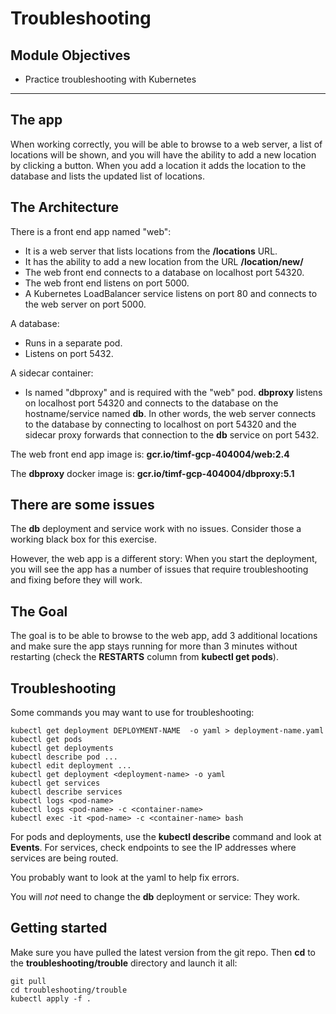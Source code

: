 # Troubleshooting

## Module Objectives

-  Practice troubleshooting with Kubernetes 
---

## The app

When working correctly, you will be able to
browse to a web server, a list of locations
will be shown, and you will have the ability to add a new
location by clicking a button.  When you add a location it adds
the location to the database and lists the updated list of
locations.

## The Architecture

There is a front end app named "web":
  - It is a web server that lists locations from the **/locations** URL.
  - It has the ability to add a new location from the URL **/location/new/**
  - The web front end connects to a database on localhost port 54320.
  - The web front end listens on port 5000.
  - A Kubernetes LoadBalancer service listens on port 80 and
    connects to the web server on port 5000.

A database:
  - Runs in a separate pod.
  - Listens on port 5432.

A sidecar container:
  - Is named "dbproxy" and is required with the "web" pod.
    **dbproxy** listens on localhost port 54320 and connects to the
    database on the hostname/service named **db**.  In other words,
    the web server connects to the database by connecting to localhost
    on port 54320 and the sidecar proxy forwards that connection to the
    **db** service on port 5432.

The web front end app image is: **gcr.io/timf-gcp-404004/web:2.4**

The **dbproxy** docker image is: **gcr.io/timf-gcp-404004/dbproxy:5.1**

## There are some issues

The **db** deployment and service work with no issues.
Consider those a working black box for this exercise.

However, the web app is a different story:  When you start the
deployment, you will see the app has a number of issues that
require troubleshooting and fixing before they will work.

## The Goal
The goal is to be able to browse to the web app, add 3 additional
locations and make sure the app stays running for more than 3 minutes
without restarting (check the **RESTARTS** column from **kubectl get
pods**).

## Troubleshooting
Some commands you may want to use for troubleshooting:

   ```shell
kubectl get deployment DEPLOYMENT-NAME  -o yaml > deployment-name.yaml
kubectl get pods
kubectl get deployments
kubectl describe pod ...
kubectl edit deployment ...
kubectl get deployment <deployment-name> -o yaml
kubectl get services
kubectl describe services
kubectl logs <pod-name>
kubectl logs <pod-name> -c <container-name>
kubectl exec -it <pod-name> -c <container-name> bash
   ```

For pods and deployments, use the **kubectl describe** command and look
at **Events**.  For services, check endpoints to see the IP addresses
where services are being routed.

You probably want to look at the yaml to help fix errors.

You will *not* need to change the **db** deployment or service:
They work.

## Getting started
Make sure you have pulled the latest version from the git repo.
Then **cd** to the **troubleshooting/trouble** directory and launch it all:

   ```shell
git pull
cd troubleshooting/trouble
kubectl apply -f .
   ```
